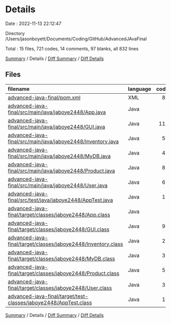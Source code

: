 # Details

Date : 2022-11-13 22:12:47

Directory /Users/jasonboyett/Documents/Coding/GitHub/AdvancedJAvaFinal

Total : 15 files,  721 codes, 14 comments, 97 blanks, all 832 lines

[Summary](results.md) / Details / [Diff Summary](diff.md) / [Diff Details](diff-details.md)

## Files
| filename | language | code | comment | blank | total |
| :--- | :--- | ---: | ---: | ---: | ---: |
| [advanced-java-final/pom.xml](/advanced-java-final/pom.xml) | XML | 85 | 4 | 13 | 102 |
| [advanced-java-final/src/main/java/jaboye2448/App.java](/advanced-java-final/src/main/java/jaboye2448/App.java) | Java | 6 | 4 | 6 | 16 |
| [advanced-java-final/src/main/java/jaboye2448/GUI.java](/advanced-java-final/src/main/java/jaboye2448/GUI.java) | Java | 114 | 0 | 19 | 133 |
| [advanced-java-final/src/main/java/jaboye2448/Inventory.java](/advanced-java-final/src/main/java/jaboye2448/Inventory.java) | Java | 56 | 0 | 11 | 67 |
| [advanced-java-final/src/main/java/jaboye2448/MyDB.java](/advanced-java-final/src/main/java/jaboye2448/MyDB.java) | Java | 44 | 0 | 8 | 52 |
| [advanced-java-final/src/main/java/jaboye2448/Product.java](/advanced-java-final/src/main/java/jaboye2448/Product.java) | Java | 88 | 0 | 18 | 106 |
| [advanced-java-final/src/main/java/jaboye2448/User.java](/advanced-java-final/src/main/java/jaboye2448/User.java) | Java | 60 | 0 | 14 | 74 |
| [advanced-java-final/src/test/java/jaboye2448/AppTest.java](/advanced-java-final/src/test/java/jaboye2448/AppTest.java) | Java | 11 | 6 | 4 | 21 |
| [advanced-java-final/target/classes/jaboye2448/App.class](/advanced-java-final/target/classes/jaboye2448/App.class) | Java | 9 | 0 | 0 | 9 |
| [advanced-java-final/target/classes/jaboye2448/GUI.class](/advanced-java-final/target/classes/jaboye2448/GUI.class) | Java | 93 | 0 | 2 | 95 |
| [advanced-java-final/target/classes/jaboye2448/Inventory.class](/advanced-java-final/target/classes/jaboye2448/Inventory.class) | Java | 25 | 0 | 0 | 25 |
| [advanced-java-final/target/classes/jaboye2448/MyDB.class](/advanced-java-final/target/classes/jaboye2448/MyDB.class) | Java | 31 | 0 | 1 | 32 |
| [advanced-java-final/target/classes/jaboye2448/Product.class](/advanced-java-final/target/classes/jaboye2448/Product.class) | Java | 50 | 0 | 1 | 51 |
| [advanced-java-final/target/classes/jaboye2448/User.class](/advanced-java-final/target/classes/jaboye2448/User.class) | Java | 38 | 0 | 0 | 38 |
| [advanced-java-final/target/test-classes/jaboye2448/AppTest.class](/advanced-java-final/target/test-classes/jaboye2448/AppTest.class) | Java | 11 | 0 | 0 | 11 |

[Summary](results.md) / Details / [Diff Summary](diff.md) / [Diff Details](diff-details.md)